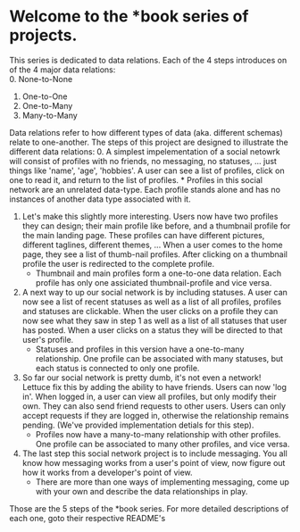 # Welcome to the *book series of projects.  
  
This series is dedicated to data relations.  Each of the 4 steps introduces on of the 4 major data relations:  
0. None-to-None
1. One-to-One 
2. One-to-Many
3. Many-to-Many  

Data relations refer to how different types of data (aka. different schemas) relate to one-another. The steps of this project are designed to illustrate the different data relations: 
0. A simplest impelementation of a social netowrk will consist of profiles with no friends, no messaging, no statuses, ... just things like 'name', 'age', 'hobbies'.  A user can see a list of profiles, click on one to read it, and return to the list of profiles.
    * Profiles in this social network are an unrelated data-type.  Each profile stands alone and has no instances of another data type associated with it.
1. Let's make this slightly more interesting.  Users now have two profiles they can design; their main profile like before, and a thumbnail profile for the main landing page. These profiles can have different pictures, different taglines, different themes, ...  When a user comes to the home page, they see a list of thumb-nail profiles.  After clicking on a thumbnail profile the user is redirected to the complete profile.
   * Thumbnail and main profiles form a one-to-one data relation.  Each profile has only one assiciated thumbnail-profile and vice versa.
2. A next way to up our social network is by including statuses.  A user can now see a list of recent statuses as well as a list of all profiles, profiles and statuses are clickable.  When the user clicks on a profile they can now see what they saw in step 1 as well as a list of all statuses that user has posted. When a user clicks on a status they will be directed to that user's profile.
    * Statuses and profiles in this version have a one-to-many relationship.  One profile can be associated with many statuses, but each status is connected to only one profile.
3. So far our social network is pretty dumb, it's not even a network!  Lettuce fix this by adding the ability to have friends.  Users can now 'log in'.  When logged in, a user can view all profiles, but only modify their own.  They can also send friend requests to other users.  Users can only accept requests if they are logged in, otherwise the relationship remains pending. (We've provided implementation detials for this step).
    * Profiles now have a many-to-many relationship with other profiles.  One profile can be associated to many other profiles, and vice versa.   
4. The last step this social network project is to include messaging.  You all know how messaging works from a user's point of view, now figure out how it works from a developer's point of view.  
    * There are more than one ways of implementing messaging, come up with your own and describe the data relationships in play.
    
Those are the 5 steps of the *book series. For more detailed descriptions of each one, goto their respective README's  
  
